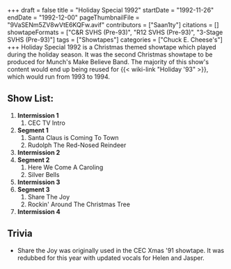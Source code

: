 +++
draft = false
title = "Holiday Special 1992"
startDate = "1992-11-26"
endDate = "1992-12-00"
pageThumbnailFile = "9VaSENm5ZV8wVtE6KQFw.avif"
contributors = ["Saan1ty"]
citations = []
showtapeFormats = ["C&R SVHS (Pre-93)", "R12 SVHS (Pre-93)", "3-Stage SVHS (Pre-93)"]
tags = ["Showtapes"]
categories = ["Chuck E. Cheese's"]
+++
Holiday Special 1992 is a Christmas themed showtape which played during the holiday season. It was the second Christmas showtape to be produced for Munch's Make Believe Band.
The majority of this show's content would end up being reused for {{< wiki-link "Holiday '93" >}}, which would run from 1993 to 1994.

## Show List:

1.  **Intermission 1**
    1.  CEC TV Intro
2.  **Segment 1**
    1.  Santa Claus is Coming To Town
    2.  Rudolph The Red-Nosed Reindeer
3.  **Intermission 2**
4.  **Segment 2**
    1.  Here We Come A Caroling
    2.  Silver Bells
5.  **Intermission 3**
6.  **Segment 3**
    1.  Share The Joy
    2.  Rockin' Around The Christmas Tree
7.  **Intermission 4**

## Trivia

- Share the Joy was originally used in the CEC Xmas '91 showtape. It was redubbed for this year with updated vocals for Helen and Jasper.
